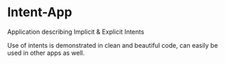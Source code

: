 # Intent-App
Application describing Implicit &amp; Explicit Intents

Use of intents is demonstrated in clean and beautiful code, can easily be used in other apps as well.

